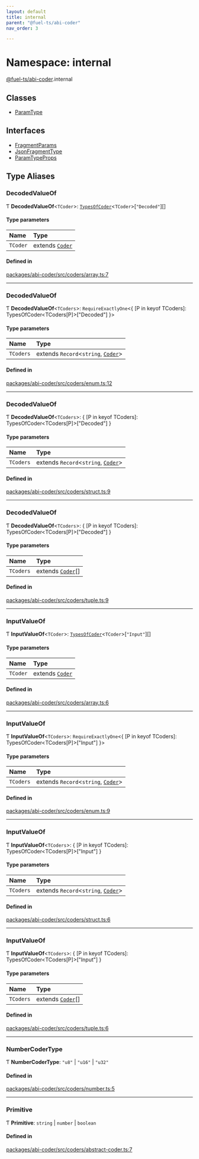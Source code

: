 ```yaml
---
layout: default
title: internal
parent: "@fuel-ts/abi-coder"
nav_order: 3

---
```


# Namespace: internal

[@fuel-ts/abi-coder](../index.md).internal

## Classes

- [ParamType](../classes/internal-ParamType.md)

## Interfaces

- [FragmentParams](../interfaces/internal-FragmentParams.md)
- [JsonFragmentType](../interfaces/internal-JsonFragmentType.md)
- [ParamTypeProps](../interfaces/internal-ParamTypeProps.md)

## Type Aliases

### DecodedValueOf

Ƭ **DecodedValueOf**<`TCoder`\>: [`TypesOfCoder`](../index.md#typesofcoder)<`TCoder`\>[``"Decoded"``][]

#### Type parameters

| Name | Type |
| :------ | :------ |
| `TCoder` | extends [`Coder`](../classes/Coder.md) |

#### Defined in

[packages/abi-coder/src/coders/array.ts:7](https://github.com/FuelLabs/fuels-ts/blob/master/packages/abi-coder/src/coders/array.ts#L7)

___

### DecodedValueOf

Ƭ **DecodedValueOf**<`TCoders`\>: `RequireExactlyOne`<{ [P in keyof TCoders]: TypesOfCoder<TCoders[P]\>["Decoded"] }\>

#### Type parameters

| Name | Type |
| :------ | :------ |
| `TCoders` | extends `Record`<`string`, [`Coder`](../classes/Coder.md)\> |

#### Defined in

[packages/abi-coder/src/coders/enum.ts:12](https://github.com/FuelLabs/fuels-ts/blob/master/packages/abi-coder/src/coders/enum.ts#L12)

___

### DecodedValueOf

Ƭ **DecodedValueOf**<`TCoders`\>: { [P in keyof TCoders]: TypesOfCoder<TCoders[P]\>["Decoded"] }

#### Type parameters

| Name | Type |
| :------ | :------ |
| `TCoders` | extends `Record`<`string`, [`Coder`](../classes/Coder.md)\> |

#### Defined in

[packages/abi-coder/src/coders/struct.ts:9](https://github.com/FuelLabs/fuels-ts/blob/master/packages/abi-coder/src/coders/struct.ts#L9)

___

### DecodedValueOf

Ƭ **DecodedValueOf**<`TCoders`\>: { [P in keyof TCoders]: TypesOfCoder<TCoders[P]\>["Decoded"] }

#### Type parameters

| Name | Type |
| :------ | :------ |
| `TCoders` | extends [`Coder`](../classes/Coder.md)[] |

#### Defined in

[packages/abi-coder/src/coders/tuple.ts:9](https://github.com/FuelLabs/fuels-ts/blob/master/packages/abi-coder/src/coders/tuple.ts#L9)

___

### InputValueOf

Ƭ **InputValueOf**<`TCoder`\>: [`TypesOfCoder`](../index.md#typesofcoder)<`TCoder`\>[``"Input"``][]

#### Type parameters

| Name | Type |
| :------ | :------ |
| `TCoder` | extends [`Coder`](../classes/Coder.md) |

#### Defined in

[packages/abi-coder/src/coders/array.ts:6](https://github.com/FuelLabs/fuels-ts/blob/master/packages/abi-coder/src/coders/array.ts#L6)

___

### InputValueOf

Ƭ **InputValueOf**<`TCoders`\>: `RequireExactlyOne`<{ [P in keyof TCoders]: TypesOfCoder<TCoders[P]\>["Input"] }\>

#### Type parameters

| Name | Type |
| :------ | :------ |
| `TCoders` | extends `Record`<`string`, [`Coder`](../classes/Coder.md)\> |

#### Defined in

[packages/abi-coder/src/coders/enum.ts:9](https://github.com/FuelLabs/fuels-ts/blob/master/packages/abi-coder/src/coders/enum.ts#L9)

___

### InputValueOf

Ƭ **InputValueOf**<`TCoders`\>: { [P in keyof TCoders]: TypesOfCoder<TCoders[P]\>["Input"] }

#### Type parameters

| Name | Type |
| :------ | :------ |
| `TCoders` | extends `Record`<`string`, [`Coder`](../classes/Coder.md)\> |

#### Defined in

[packages/abi-coder/src/coders/struct.ts:6](https://github.com/FuelLabs/fuels-ts/blob/master/packages/abi-coder/src/coders/struct.ts#L6)

___

### InputValueOf

Ƭ **InputValueOf**<`TCoders`\>: { [P in keyof TCoders]: TypesOfCoder<TCoders[P]\>["Input"] }

#### Type parameters

| Name | Type |
| :------ | :------ |
| `TCoders` | extends [`Coder`](../classes/Coder.md)[] |

#### Defined in

[packages/abi-coder/src/coders/tuple.ts:6](https://github.com/FuelLabs/fuels-ts/blob/master/packages/abi-coder/src/coders/tuple.ts#L6)

___

### NumberCoderType

Ƭ **NumberCoderType**: ``"u8"`` \| ``"u16"`` \| ``"u32"``

#### Defined in

[packages/abi-coder/src/coders/number.ts:5](https://github.com/FuelLabs/fuels-ts/blob/master/packages/abi-coder/src/coders/number.ts#L5)

___

### Primitive

Ƭ **Primitive**: `string` \| `number` \| `boolean`

#### Defined in

[packages/abi-coder/src/coders/abstract-coder.ts:7](https://github.com/FuelLabs/fuels-ts/blob/master/packages/abi-coder/src/coders/abstract-coder.ts#L7)
